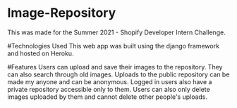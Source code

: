 # Image-Repository
 This was made for the Summer 2021 - Shopify Developer Intern Challenge.
 
 #Technologies Used
 This web app was built using the django framework and hosted on Heroku.
 
 #Features
 Users can upload and save their images to the repository. They can also search through old images.
 Uploads to the public repository can be made my anyone and can be anonymous.
 Logged in users also have a private repository accessible only to them.
 Users can also only delete images uploaded by them and cannot delete other people's uploads.
